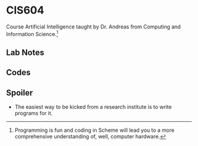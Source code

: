 CIS604
======

Course Artificial Intelligence taught by Dr. Andreas from Computing
and Information Science.[^1]

## Lab Notes ##

## Codes ##

## Spoiler ##
* The easiest way to be kicked from a research institute is to write
  programs for it.

[^1]: Programming is fun and coding in Scheme will lead you to a more
comprehensive understanding of, well, computer hardware.
